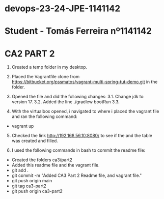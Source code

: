 # devops-23-24-JPE-1141142

# Student - Tomás Ferreira nº1141142

# CA2 PART 2

1. Created a temp folder in my desktop.

2. Placed the Vagrantfile clone from https://bitbucket.org/pssmatos/vagrant-multi-spring-tut-demo.git in the folder.

3. Opened the file and did the following changes:
3.1. Change jdk to version 17.
3.2. Added the line ./gradlew bootRun
3.3. 

4. With the virtualbox opened, i navigated to where i placed the vagrant file and ran the following command:
 - vagrant up 

5. Checked the link http://192.168.56.10:8080/ to see if the and the table was created and filled.

6. I used the following commands in bash to commit the readme file:
- Created the folders ca3/part2
- Added this readme file and the vagrant file.
- git add .
- git commit -m  "Added CA3 Part 2 Readme file, and vagrant file."
- git push origin main
- git tag ca3-part2
- git push origin ca3-part2